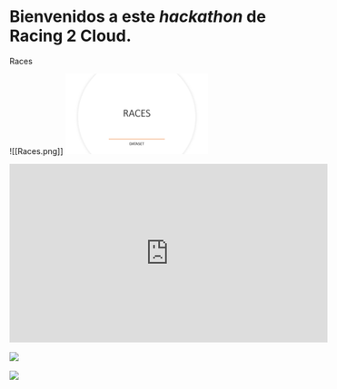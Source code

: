 # Bienvenidos a este *hackathon* de Racing 2 Cloud.






Races

![[Races.png]] [<img src="opt/Races.png" width="50%">](https://www.youtube.com/watch?v=Hc79sDi3f0U "Now in Android: 55")

<iframe width="560" height="315" src="https://www.youtube.com/embed/PTYBiEv9PYg" title="YouTube video player" frameborder="0" allow="accelerometer; autoplay; clipboard-write; encrypted-media; gyroscope; picture-in-picture; web-share" allowfullscreen></iframe>

[<img src="https://i.ytimg.com/vi/Hc79sDi3f0U/maxresdefault.jpg" width="50%">](https://www.youtube.com/watch?v=Hc79sDi3f0U "Now in Android: 55")

[<img src="https://i.ytimg.com/vi/Hc79sDi3f0U/maxresdefault.jpg" width="50%">](https://www.youtube.com/watch?v=Hc79sDi3f0U "Now in Android: 55")
